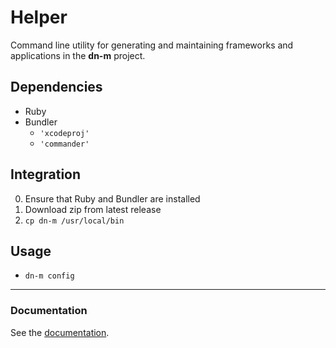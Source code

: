 # Helper

Command line utility for generating and maintaining frameworks and applications in the **dn-m** project.

## Dependencies
- Ruby
- Bundler
	- `'xcodeproj'`
	- `'commander'`

## Integration

0. Ensure that Ruby and Bundler are installed
1. Download zip from latest release
2. `cp dn-m /usr/local/bin`

## Usage

- `dn-m config`

---

### Documentation
See the [documentation](http://dn-m.github.io/Helper/).

